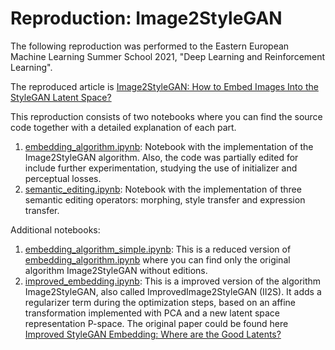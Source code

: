 # Reproduction: Image2StyleGAN

The following reproduction was performed to the Eastern European Machine Learning Summer School 2021, "Deep Learning and Reinforcement Learning".

The reproduced article is [Image2StyleGAN: How to Embed Images Into the StyleGAN Latent Space?](https://arxiv.org/abs/1904.03189)

This reproduction consists of two notebooks where you can find the source code together with a detailed explanation of each part.

1. [embedding_algorithm.ipynb](embedding_algorithm.ipynb): Notebook with the implementation of the Image2StyleGAN algorithm. Also, the code was partially edited for include further experimentation, studying the use of initializer and perceptual losses.
2. [semantic_editing.ipynb](semantic_editing.ipynb): Notebook with the implementation of three semantic editing operators: morphing, style transfer and expression transfer.

Additional notebooks:

1. [embedding_algorithm_simple.ipynb](embedding_algorithm_simple.ipynb): This is a reduced version of [embedding_algorithm.ipynb](embedding_algorithm.ipynb) where you can find only the original algorithm Image2StyleGAN without editions.
2. [improved_embedding.ipynb](improved_embedding.ipynb): This is a improved version of the algorithm Image2StyleGAN, also called ImprovedImage2StyleGAN (II2S). It adds a regularizer term during the optimization steps, based on an affine transformation implemented with PCA and a new latent space representation P-space. The original paper could be found here [Improved StyleGAN Embedding: Where are the Good Latents?](https://arxiv.org/abs/2012.09036)